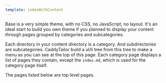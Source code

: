 ```yaml
---
template: indexWithContent
---
```

Base is a very simple theme, with no CSS, no JavaScript, no layout. It's an ideal start to build you own theme if you planned to display your content through pages grouped by categories and subcategories.

Each directory in your content directory is a category. And subdirectories are subcategories. CaddyTailor build a ul/li tree from this tree to make a menu as you can see at the top of this page. Each category page displays a list of pages they contain, except the `index.md`, which is used for the category page itself.

The pages listed below are top level pages.